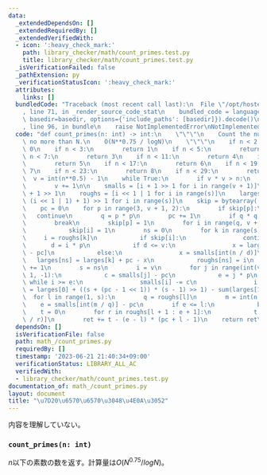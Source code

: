 ```yaml
---
data:
  _extendedDependsOn: []
  _extendedRequiredBy: []
  _extendedVerifiedWith:
  - icon: ':heavy_check_mark:'
    path: library_checker/math/count_primes.test.py
    title: library_checker/math/count_primes.test.py
  _isVerificationFailed: false
  _pathExtension: py
  _verificationStatusIcon: ':heavy_check_mark:'
  attributes:
    links: []
  bundledCode: "Traceback (most recent call last):\n  File \"/opt/hostedtoolcache/PyPy/3.7.13/x64/site-packages/onlinejudge_verify/documentation/build.py\"\
    , line 71, in _render_source_code_stat\n    bundled_code = language.bundle(stat.path,\
    \ basedir=basedir, options={'include_paths': [basedir]}).decode()\n  File \"/opt/hostedtoolcache/PyPy/3.7.13/x64/site-packages/onlinejudge_verify/languages/python.py\"\
    , line 96, in bundle\n    raise NotImplementedError\nNotImplementedError\n"
  code: "def count_primes(n: int) -> int:\n    \"\"\"\n    Count the number of primes\
    \ no more than N.\n    O(N**0.75 / logN)\n    \"\"\"\n    if n < 2:\n        return\
    \ 0\n    if n < 3:\n        return 1\n    if n < 5:\n        return 2\n    if\
    \ n < 7:\n        return 3\n    if n < 11:\n        return 4\n    if n < 13:\n\
    \        return 5\n    if n < 17:\n        return 6\n    if n < 19:\n        return\
    \ 7\n    if n < 23:\n        return 8\n    if n < 29:\n        return 9\n\n  \
    \  v = int(n**0.5) - 1\n    while True:\n        if v * v > n:\n            break\n\
    \        v += 1\n\n    smalls = [i + 1 >> 1 for i in range(v + 1)]\n    s = v\
    \ + 1 >> 1\n    roughs = [i << 1 | 1 for i in range(s)]\n    larges = [int(n /\
    \ (i << 1 | 1) + 1) >> 1 for i in range(s)]\n    skip = bytearray([0] * (v + 1))\n\
    \    pc = 0\n    for p in range(3, v + 1, 2):\n        if skip[p]:\n         \
    \   continue\n        q = p * p\n        pc += 1\n        if q * q > n:\n    \
    \        break\n        skip[p] = 1\n        for i in range(q, v + 1, p << 1):\n\
    \            skip[i] = 1\n        ns = 0\n        for k in range(s):\n       \
    \     i = roughs[k]\n            if skip[i]:\n                continue\n     \
    \       d = i * p\n            if d <= v:\n                x = larges[smalls[d]\
    \ - pc]\n            else:\n                x = smalls[int(n / d)]\n         \
    \   larges[ns] = larges[k] + pc - x\n            roughs[ns] = i\n            ns\
    \ += 1\n        s = ns\n        i = v\n        for j in range(int(v / p), p -\
    \ 1, -1):\n            c = smalls[j] - pc\n            e = j * p\n           \
    \ while i >= e:\n                smalls[i] -= c\n                i -= 1\n    ret\
    \ = larges[0] + ((s + (pc - 1 << 1)) * (s - 1) >> 1) - sum(larges[1:s])\n\n  \
    \  for l in range(1, s):\n        q = roughs[l]\n        m = int(n / q)\n    \
    \    e = smalls[int(m / q)] - pc\n        if e <= l:\n            break\n    \
    \    t = 0\n        for r in roughs[l + 1 : e + 1]:\n            t += smalls[int(m\
    \ / r)]\n        ret += t - (e - l) * (pc + l - 1)\n    return ret\n"
  dependsOn: []
  isVerificationFile: false
  path: math_/count_primes.py
  requiredBy: []
  timestamp: '2023-06-21 21:40:34+09:00'
  verificationStatus: LIBRARY_ALL_AC
  verifiedWith:
  - library_checker/math/count_primes.test.py
documentation_of: math_/count_primes.py
layout: document
title: "\u7D20\u6570\u6570\u3048\u4E0A\u3052"
---
```


内容を理解していない。

### `count_primes(n: int)`

$n$以下の素数の数を返す。計算量は$O(N^{0.75} / logN)$。